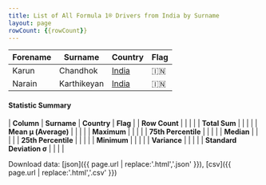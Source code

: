 ```yaml
---
title: List of All Formula 1® Drivers from India by Surname
layout: page
rowCount: {{rowCount}}
---
```


| Forename | Surname | Country | Flag |
|--|--|--|--|
| Karun | Chandhok | [India](/f1/countries/india) | 🇮🇳 |
| Narain | Karthikeyan | [India](/f1/countries/india) | 🇮🇳 |

#### Statistic Summary

| **Column** | **Surname** | **Country** | **Flag** |
| **Row Count** |  |  |  |
| **Total Sum** |  |  |  |
| **Mean μ (Average)** |  |  |  |
| **Maximum** |  |  |  |
| **75th Percentile** |  |  |  |
| **Median** |  |  |  |
| **25th Percentile** |  |  |  |
| **Minimum** |  |  |  |
| **Variance** |  |  |  |
| **Standard Deviation σ** |  |  |  |

Download data: [json]({{ page.url | replace:'.html','.json' }}), [csv]({{ page.url | replace:'.html','.csv' }})
